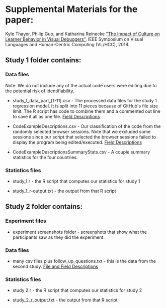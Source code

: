 Supplemental Materials for the paper:
======

  Kyle Thayer, Philip Guo, and Katharina Reinecke ["The Impact of Culture on Learner Behavior in Visual Debuggers"](http://www.kylethayer.com/#/publications/culture_debuggers), IEEE Symposium on Visual Languages and Human-Centric Computing (VL/HCC), 2018.

   
Study 1 folder contains:
-----

### Data files

Note: We do not include any of the actual code users were editing due to the potential risk of identifiability.

  * study_1_data_part_[1-11].csv - The processed data files for the study 1 regression model. It is split into 11 pieces because of GitHub's file size limit. The R script has code to combine them and a commented out line to save it all as one file. [Field Descriptions](Study%201/study_1_data_fields.md)
  
  * CodeExampleDescriptions.csv - Our classification of the code from the randomly selected browser sessions. Note that we excluded some sessions since our script that selected the browser sessions failed to display the program being edited/executed. [Field Descriptions](Study%201/CodeExampleDescriptionsFields.md)
  
  * CodeExampleDescriptionsSummaryStats.csv - A couple summary statistics for the four countries.

### Statistics files

  * study_1.r - the R script that computes our statistics for study 1
  
  * study_1_r-output.txt - the output from that R script
  

  
  
Study 2 folder contains:
-----

### Experiment files

  * experiment screenshots folder - screenshots that show what the participants saw as they did the experiment.

### Data files

  * many csv files plus follow_up_questions.txt - this is the data from the second study. [File and Field Descriptions](Study%202/fileAndFieldDescriptions.md) 

  
### Statistics files

  * study 2.r - the R script that computes our statistics for study 2
  
  * study_2_r_output.txt - the output from that R script
  
 
